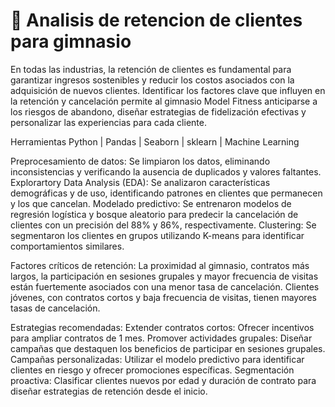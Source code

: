 # 📝 Analisis de retencion de clientes para gimnasio
En todas las industrias, la retención de clientes es fundamental para garantizar ingresos sostenibles y reducir los costos asociados con la adquisición de nuevos clientes. Identificar los factores clave que influyen en la retención y cancelación permite al gimnasio Model Fitness anticiparse a los riesgos de abandono, diseñar estrategias de fidelización efectivas y personalizar las experiencias para cada cliente.

Herramientas
Python | Pandas | Seaborn | sklearn | Machine Learning

Preprocesamiento de datos: Se limpiaron los datos, eliminando inconsistencias y verificando la ausencia de duplicados y valores faltantes.
Explorartory Data Analysis (EDA): Se analizaron características demográficas y de uso, identificando patrones en clientes que permanecen y los que cancelan.
Modelado predictivo: Se entrenaron modelos de regresión logística y bosque aleatorio para predecir la cancelación de clientes con un precisión del 88% y 86%, respectivamente.
Clustering: Se segmentaron los clientes en grupos utilizando K-means para identificar comportamientos similares.

Factores críticos de retención:
La proximidad al gimnasio, contratos más largos, la participación en sesiones grupales y mayor frecuencia de visitas están fuertemente asociados con una menor tasa de cancelación.
Clientes jóvenes, con contratos cortos y baja frecuencia de visitas, tienen mayores tasas de cancelación.

Estrategias recomendadas:
Extender contratos cortos: Ofrecer incentivos para ampliar contratos de 1 mes.
Promover actividades grupales: Diseñar campañas que destaquen los beneficios de participar en sesiones grupales.
Campañas personalizadas: Utilizar el modelo predictivo para identificar clientes en riesgo y ofrecer promociones específicas.
Segmentación proactiva: Clasificar clientes nuevos por edad y duración de contrato para diseñar estrategias de retención desde el inicio.
